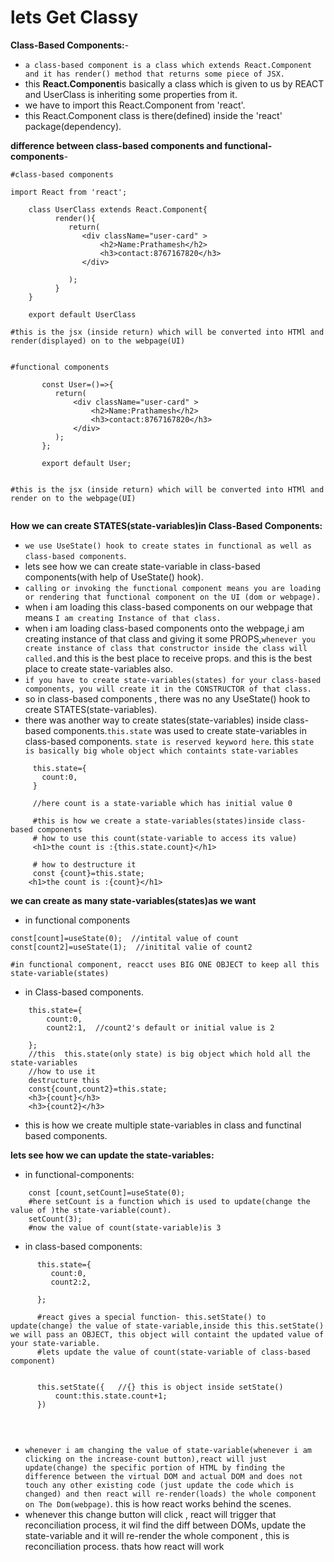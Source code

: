 # lets Get Classy

**Class-Based Components:**-
- `a class-based component is a class which extends React.Component and it has render() method that returns some piece of JSX. `
- this **React.Component**is basically a class which is given to us by REACT and UserClass is inheriting some properties from it.
- we have to import this React.Component from 'react'.
- this React.Component class is there(defined) inside the 'react' package(dependency).

**difference between class-based components and functional-components**-
```
#class-based components

import React from 'react';

    class UserClass extends React.Component{
          render(){
             return(
                <div className="user-card" >
                    <h2>Name:Prathamesh</h2>
                    <h3>contact:8767167820</h3>
                </div>

             );
          }   
    }

    export default UserClass

#this is the jsx (inside return) which will be converted into HTMl and render(displayed) on to the webpage(UI)


```


```
#functional components 
       
       const User=()=>{
          return(
              <div className="user-card" >
                  <h2>Name:Prathamesh</h2>
                  <h3>contact:8767167820</h3>
              </div>
          );
       };

       export default User;


#this is the jsx (inside return) which will be converted into HTMl and render on to the webpage(UI)


```


**How we can create STATES(state-variables)in Class-Based Components:**
- `we use UseState() hook to create states in functional as well as class-based components`.
- lets see how we can create state-variable in class-based components(with help of UseState() hook).
- `calling or invoking the functional component means you are loading or rendering that functional component on the UI (dom or webpage).`
- when i am loading this class-based components on our webpage that means `I am creating Instance of that class.`
- when i am loading class-based components onto the webpage,i am creating instance of that class and giving it some PROPS,`whenever you create instance of class that constructor inside the class will called.`and this is the best place to receive props. and this is the best place to create state-variables also.
- `if you have to create state-variables(states) for your class-based components, you will create it in the CONSTRUCTOR of that class.`
- so in class-based components , there was no any UseState() hook to create STATES(state-variables).
- there was another way to create states(state-variables) inside class-based components.`this.state` was used to create state-variables in class-based components. `state is reserved keyword here`. this `state is basically big whole object which containts state-variables`
```
     this.state={
       count:0,
     }

     //here count is a state-variable which has initial value 0

     #this is how we create a state-variables(states)inside class-based components
     # how to use this count(state-variable to access its value)
     <h1>the count is :{this.state.count}</h1>

     # how to destructure it
     const {count}=this.state;
    <h1>the count is :{count}</h1>
```

**we can create as many state-variables(states)as we want**
- in functional components
```
const[count]=useState(0);  //intital value of count
const[count2]=useState(1);  //initital valie of count2

#in functional component, reacct uses BIG ONE OBJECT to keep all this state-variable(states)
```
- in Class-based components.
```
    this.state={
        count:0,
        count2:1,  //count2's default or initial value is 2
        
    };
    //this  this.state(only state) is big object which hold all the state-variables
    //how to use it 
    destructure this
    const{count,count2}=this.state;
    <h3>{count}</h3>
    <h3>{count2}</h3>

```
- this is how we create multiple state-variables in class and functinal based components.

**lets see how we can update the state-variables:**
- in functional-components:
```
    const [count,setCount]=useState(0);
    #here setCount is a function which is used to update(change the value of )the state-variable(count).
    setCount(3);
    #now the value of count(state-variable)is 3
```
- in class-based components:
```
      this.state={
         count:0,
         count2:2,

      };

      #react gives a special function- this.setState() to update(change) the value of state-variable,inside this this.setState() we will pass an OBJECT, this object will containt the updated value of your state-variable.
      #lets update the value of count(state-variable of class-based component)
      

      this.setState({   //{} this is object inside setState()
          count:this.state.count+1;
      })

      
     
```


 - `whenever i am changing the value of state-variable(whenever i am clicking on the increase-count button),react will just update(change) the specific portion of HTML by finding the difference between the virtual DOM and actual DOM and does not touch any other existing code (just update the code which is changed) and then react will re-render(loads) the whole component on The Dom(webpage)`. this is how react works behind the scenes.
 - whenever this change button will click , react will trigger that reconciliation process, it wil find the diff between DOMs, update the state-variable and it will re-render the whole component , this is reconciliation process. thats how react will work
